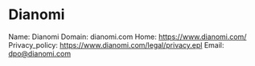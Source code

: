 
# Dianomi

Name: Dianomi
Domain: dianomi.com
Home: https://www.dianomi.com/
Privacy_policy: https://www.dianomi.com/legal/privacy.epl
Email: dpo@dianomi.com

